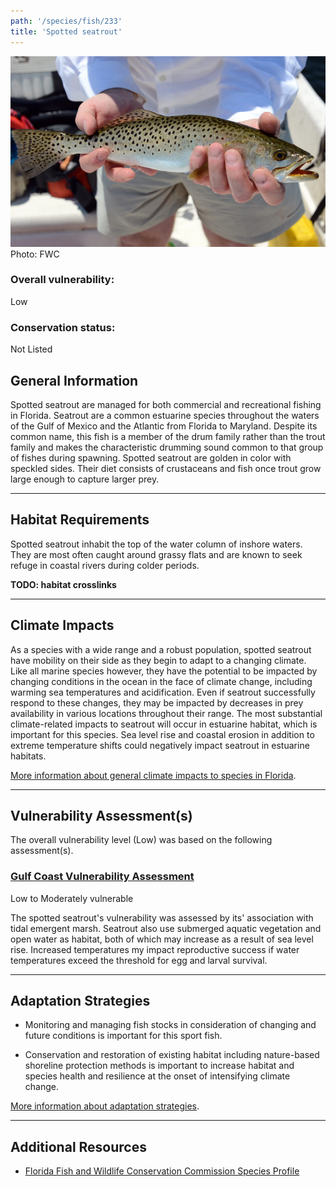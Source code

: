 ```yaml
---
path: '/species/fish/233'
title: 'Spotted seatrout'
---
```


<content-header icon="marine_fish" title="Spotted seatrout" subtitle="Cynoscion nebulosus">
</content-header>

<div id="TopSection">

<div class="header-photo"><img src="233.jpg" alt="Photo for 233"/>
<figcaption>Photo: FWC</figcaption></div>

<div>

### Overall vulnerability:

<div class="vulnerability vulnerability-low">Low</div>



### Conservation status:

Not Listed

</div>
</div>

## General Information

Spotted seatrout are managed for both commercial and recreational fishing in Florida.  Seatrout are a common estuarine species throughout the waters of the Gulf of Mexico and the Atlantic from Florida to Maryland.  Despite its common name, this fish is a member of the drum family rather than the trout family and makes the characteristic drumming sound common to that group of fishes during spawning.  Spotted seatrout are golden in color with speckled sides.  Their diet consists of crustaceans and fish once trout grow large enough to capture larger prey.

<hr />

## Habitat Requirements

Spotted seatrout inhabit the top of the water column of inshore waters.  They are most often caught around grassy flats and are known to seek refuge in coastal rivers during colder periods.

**TODO: habitat crosslinks**

<hr />

## Climate Impacts

As a species with a wide range and a robust population, spotted seatrout have mobility on their side as they begin to adapt to a changing climate.  Like all marine species however, they have the potential to be impacted by changing conditions in the ocean in the face of climate change, including warming sea temperatures and acidification.  Even if seatrout successfully respond to these changes, they may be impacted by decreases in prey availability in various locations throughout their range.  The most substantial climate-related impacts to seatrout will occur in estuarine habitat, which is important for this species.  Sea level rise and coastal erosion in addition to extreme temperature shifts could negatively impact seatrout in estuarine habitats.

[More information about general climate impacts to species in Florida](/impacts/species).



<hr />

## Vulnerability Assessment(s)

The overall vulnerability level (Low) was based on the following assessment(s).
#### 
<div class="vulnerability-header">
<h3><a href="/impacts/vulnerability/gcva">Gulf Coast Vulnerability Assessment</a></h3>
<div class="vulnerability vulnerability-moderate">Low to Moderately vulnerable</div>
</div> 

The spotted seatrout's vulnerability was assessed by its' association with tidal emergent marsh.  Seatrout also use submerged aquatic vegetation and open water as habitat, both of which may increase as a result of sea level rise.  Increased temperatures my impact reproductive success if water temperatures exceed the threshold for egg and larval survival.


<hr />

## Adaptation Strategies

- Monitoring and managing fish stocks in consideration of changing and future conditions is important for this sport fish.

- Conservation and restoration of existing habitat including nature-based shoreline protection methods is important to increase habitat and species health and resilience at the onset of intensifying climate change.

[More information about adaptation strategies](/strategies).

<hr />


## Additional Resources

- [Florida Fish and Wildlife Conservation Commission Species Profile](https://myfwc.com/wildlifehabitats/profiles/saltwater/drums/spotted-seatrout/)
